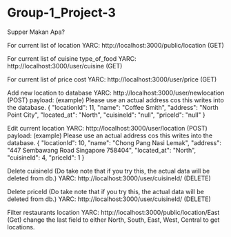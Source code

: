 # Group-1_Project-3
Supper Makan Apa?

For current list of location
YARC:  http://localhost:3000/public/location (GET)

For current list of cuisine type_of_food
YARC:  http://localhost:3000/user/cuisine  (GET)

For current list of price  cost
YARC:  http://localhost:3000/user/price  (GET)


Add new location to database 
YARC:  http://localhost:3000/user/newlocation  (POST)
payload: (example) Please use an actual address cos this writes into the database.
  {
    "locationId": 11,
    "name": "Coffee Smith",
    "address": "North Point City",
    "located_at": "North",
    "cuisineId": "null",
    "priceId": "null"
  }

Edit current location 
YARC:  http://localhost:3000/user/location (POST)
payload: (example) Please use an actual address cos this writes into the database.
  {
    "locationId": 10,
    "name": "Chong Pang Nasi Lemak",
    "address": "447 Sembawang Road Singapore 758404",
    "located_at": "North",
    "cuisineId": 4,
    "priceId": 1
  }

Delete cuisineId (Do take note that if you try this, the actual data will be deleted from db.)
YARC:  http://localhost:3000/user/cuisineId/<id number>  (DELETE)

Delete priceId (Do take note that if you try this, the actual data will be deleted from db.)
YARC:  http://localhost:3000/user/cuisineId/<id number>  (DELETE)

Filter restaurants location 
YARC: http://localhost:3000/public/location/East (Get)
change the last field to either North, South, East, West, Central to get locations.
